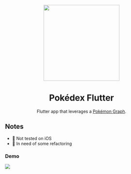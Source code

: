 <p align="center">
  <img width="250" height="250" src="https://i.imgur.com/78kKneU.png">
</p>

<h1 align="center">Pokédex Flutter</h1>
<p align="center">
  Flutter app that leverages a <a href="https://github.com/ryansama/graphql-pokemon">Pokémon Graph</a>.
</p>

## Notes
* :apple: Not tested on iOS 
* :memo: In need of some refactoring

### Demo
![](https://media.giphy.com/media/W0KWCms0Uw08oxLPxV/giphy.gif)